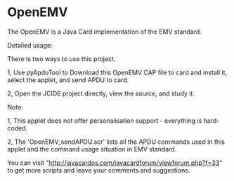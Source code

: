 # OpenEMV
The OpenEMV is a  Java Card implementation of the EMV standard. 

Detailed usage:

There is two ways to use this project.

1, Use pyApduTool to Download this OpenEMV CAP file to card and install it, select the applet, and send APDU to card.

2, Open the JCIDE project directly, view the source, and study it.



Note:

1, This applet does not offer personalisation support - everything is hard-coded.

2, The 'OpenEMV_sendAPDU.scr' lists all the APDU commands used in this applet and the command usage situation in EMV standard.


You can visit "http://javacardos.com/javacardforum/viewforum.php?f=33" to get more scripts and leave your comments and suggestions.
